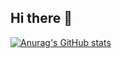 ## Hi there 👋

[![Anurag's GitHub stats](https://github-readme-stats.vercel.app/api?username=AzizCode92&show_icons=true)](https://github.com/anuraghazra/github-readme-stats)

<!--
**AzizCode92/AzizCode92** is a ✨ _special_ ✨ repository because its `README.md` (this file) appears on your GitHub profile.

Here are some ideas to get you started:

- 🔭 I’m currently working on ...
- 🌱 I’m currently learning ...
- 👯 I’m looking to collaborate on ...
- 🤔 I’m looking for help with ...
- 💬 Ask me about ...
- 📫 How to reach me: ...
- 😄 Pronouns: ...
- ⚡ Fun fact: ...
-->
